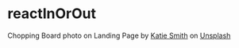 # reactInOrOut

Chopping Board photo on Landing Page by <a href="https://unsplash.com/@kate5oh3?utm_source=unsplash&utm_medium=referral&utm_content=creditCopyText">Katie Smith</a> on <a href="https://unsplash.com/s/photos/cooking?utm_source=unsplash&utm_medium=referral&utm_content=creditCopyText">Unsplash</a>
